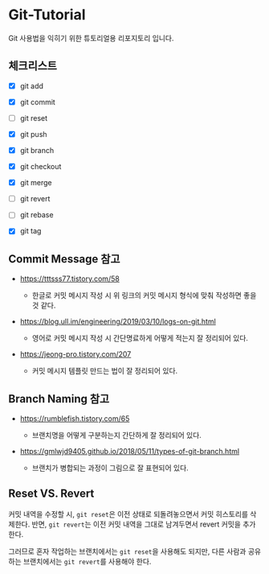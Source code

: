 # Git-Tutorial

Git 사용법을 익히기 위한 튜토리얼용 리포지토리 입니다.

## 체크리스트

- [x] git add
- [x] git commit
- [ ] git reset
- [x] git push
- [x] git branch
- [x] git checkout
- [x] git merge
- [ ] git revert
- [ ] git rebase
- [x] git tag



## Commit Message 참고

- https://tttsss77.tistory.com/58
  - 한글로 커밋 메시지 작성 시 위 링크의 커밋 메시지 형식에 맞춰 작성하면 좋을 것 같다.

- https://blog.ull.im/engineering/2019/03/10/logs-on-git.html
  - 영어로 커밋 메시지 작성 시 간단명료하게 어떻게 적는지 잘 정리되어 있다.
- https://jeong-pro.tistory.com/207
  - 커밋 메시지 템플릿 만드는 법이 잘 정리되어 있다.



## Branch Naming 참고

- https://rumblefish.tistory.com/65
  - 브랜치명을 어떻게 구분하는지 간단하게 잘 정리되어 있다.

- https://gmlwjd9405.github.io/2018/05/11/types-of-git-branch.html
  -  브랜치가 병합되는 과정이 그림으로 잘 표현되어 있다. 



## Reset VS. Revert

커밋 내역을 수정할 시, `git reset`은 이전 상태로 되돌려놓으면서 커밋 히스토리를 삭제한다. 반면, `git revert`는 이전 커밋 내역을 그대로 남겨두면서 revert 커밋을 추가한다.

그러므로 혼자 작업하는 브랜치에서는 `git reset`을 사용해도 되지만, 다른 사람과 공유하는 브랜치에서는  `git revert`를 사용해야 한다.